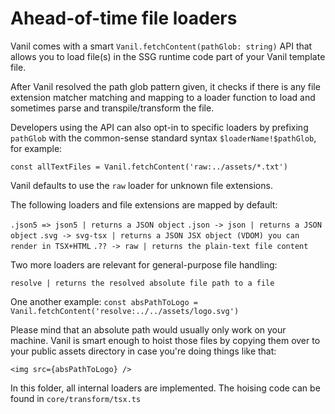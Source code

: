 # Ahead-of-time file loaders

Vanil comes with a smart `Vanil.fetchContent(pathGlob: string)` API that
allows you to load file(s) in the SSG runtime code part of your Vanil
template file. 

After Vanil resolved the path glob pattern given, it checks if there is any 
file extension matcher matching and mapping to a loader function to load 
and sometimes parse and transpile/transform the file.

Developers using the API can also opt-in to specific loaders by prefixing `pathGlob` with the common-sense standard syntax `$loaderName!$pathGlob`,
for example:

`const allTextFiles = Vanil.fetchContent('raw:../assets/*.txt')`

Vanil defaults to use the `raw` loader for unknown file extensions.

The following loaders and file extensions are mapped by default:

`.json5 => json5 | returns a JSON object`
`.json -> json | returns a JSON object`
`.svg -> svg-tsx | returns a JSON JSX object (VDOM) you can render in TSX+HTML`
`.?? -> raw | returns the plain-text file content`

Two more loaders are relevant for general-purpose file handling:

`resolve | returns the resolved absolute file path to a file`

One another example: 
`const absPathToLogo = Vanil.fetchContent('resolve:../../assets/logo.svg')`

Please mind that an absolute path would usually only work on your machine.
Vanil is smart enough to hoist those files by copying them over to your 
public assets directory in case you're doing things like that: 

`<img src={absPathToLogo} />`

In this folder, all internal loaders are implemented. 
The hoising code can be found in `core/transform/tsx.ts`